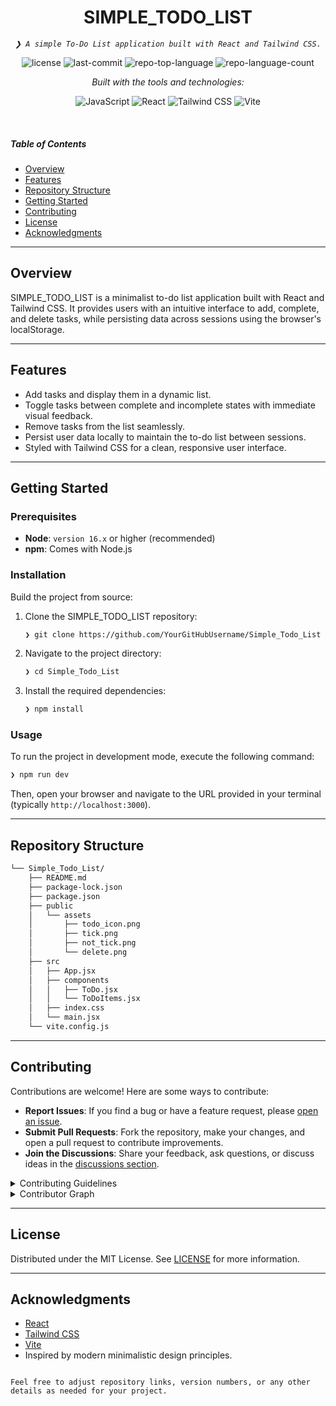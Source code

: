 
<p align="center">
    <h1 align="center">SIMPLE_TODO_LIST</h1>
</p>
<p align="center">
    <em><code>❯ A simple To-Do List application built with React and Tailwind CSS.</code></em>
</p>
<p align="center">
	<img src="https://img.shields.io/github/license/NarashKumar/ToDoList?style=flat&logo=opensourceinitiative&logoColor=white&color=0080ff" alt="license">
	<img src="https://img.shields.io/github/last-commit/NarashKumar/ToDoList?style=flat&logo=git&logoColor=white&color=0080ff" alt="last-commit">
	<img src="https://img.shields.io/github/languages/top/NarashKumar/ToDoList?style=flat&color=0080ff" alt="repo-top-language">
	<img src="https://img.shields.io/github/languages/count/NarashKumar/ToDoList?style=flat&color=0080ff" alt="repo-language-count">
</p>
<p align="center">
		<em>Built with the tools and technologies:</em>
</p>
<p align="center">
	<img src="https://img.shields.io/badge/JavaScript-F7DF1E.svg?style=flat&logo=JavaScript&logoColor=black" alt="JavaScript">
	<img src="https://img.shields.io/badge/React-61DAFB.svg?style=flat&logo=React&logoColor=black" alt="React">
	<img src="https://img.shields.io/badge/TailwindCSS-38B2AC.svg?style=flat&logo=TailwindCSS&logoColor=white" alt="Tailwind CSS">
	<img src="https://img.shields.io/badge/Vite-646CFF.svg?style=flat&logo=Vite&logoColor=white" alt="Vite">
</p>

<br>

##### Table of Contents

- [Overview](#overview)
- [Features](#features)
- [Repository Structure](#repository-structure)
- [Getting Started](#getting-started)
- [Contributing](#contributing)
- [License](#license)
- [Acknowledgments](#acknowledgments)

---

## Overview

SIMPLE_TODO_LIST is a minimalist to-do list application built with React and Tailwind CSS. It provides users with an intuitive interface to add, complete, and delete tasks, while persisting data across sessions using the browser's localStorage.

---

## Features

- Add tasks and display them in a dynamic list.
- Toggle tasks between complete and incomplete states with immediate visual feedback.
- Remove tasks from the list seamlessly.
- Persist user data locally to maintain the to-do list between sessions.
- Styled with Tailwind CSS for a clean, responsive user interface.

---

## Getting Started

### Prerequisites

- **Node**: `version 16.x` or higher (recommended)
- **npm**: Comes with Node.js

### Installation

Build the project from source:

1. Clone the SIMPLE_TODO_LIST repository:
   ```sh
   ❯ git clone https://github.com/YourGitHubUsername/Simple_Todo_List
   ```

2. Navigate to the project directory:
   ```sh
   ❯ cd Simple_Todo_List
   ```

3. Install the required dependencies:
   ```sh
   ❯ npm install
   ```

### Usage

To run the project in development mode, execute the following command:

```sh
❯ npm run dev
```

Then, open your browser and navigate to the URL provided in your terminal (typically `http://localhost:3000`).

---

## Repository Structure

```sh
└── Simple_Todo_List/
    ├── README.md
    ├── package-lock.json
    ├── package.json
    ├── public
    │   └── assets
    │       ├── todo_icon.png
    │       ├── tick.png
    │       ├── not_tick.png
    │       └── delete.png
    ├── src
    │   ├── App.jsx
    │   ├── components
    │   │   ├── ToDo.jsx
    │   │   └── ToDoItems.jsx
    │   ├── index.css
    │   └── main.jsx
    └── vite.config.js
```

---

## Contributing

Contributions are welcome! Here are some ways to contribute:

- **Report Issues**: If you find a bug or have a feature request, please [open an issue](https://github.com/YourGitHubUsername/Simple_Todo_List/issues).
- **Submit Pull Requests**: Fork the repository, make your changes, and open a pull request to contribute improvements.
- **Join the Discussions**: Share your feedback, ask questions, or discuss ideas in the [discussions section](https://github.com/YourGitHubUsername/Simple_Todo_List/discussions).

<details closed>
<summary>Contributing Guidelines</summary>

1. **Fork the Repository**: Click the "Fork" button at the top-right of the repository page.
2. **Clone Locally**: Clone the forked repository to your local machine.
   ```sh
   git clone https://github.com/YourGitHubUsername/Simple_Todo_List
   ```
3. **Create a New Branch**: Always work on a new branch with a descriptive name.
   ```sh
   git checkout -b feature/your-feature-name
   ```
4. **Make Your Changes**: Implement your feature or bug fix.
5. **Commit Your Changes**: Write clear commit messages describing your changes.
   ```sh
   git commit -m "Describe your changes"
   ```
6. **Push to GitHub**: Push your branch to your fork.
   ```sh
   git push origin feature/your-feature-name
   ```
7. **Submit a Pull Request**: Open a pull request on the original repository.
</details>

<details closed>
<summary>Contributor Graph</summary>
<br>
<p align="left">
   <a href="https://github.com/YourGitHubUsername/Simple_Todo_List/graphs/contributors">
      <img src="https://contrib.rocks/image?repo=YourGitHubUsername/Simple_Todo_List" alt="Contributors Graph">
   </a>
</p>
</details>

---

## License

Distributed under the MIT License. See [LICENSE](LICENSE) for more information.

---

## Acknowledgments

- [React](https://reactjs.org/)
- [Tailwind CSS](https://tailwindcss.com/)
- [Vite](https://vitejs.dev/)
- Inspired by modern minimalistic design principles.
```

Feel free to adjust repository links, version numbers, or any other details as needed for your project.

